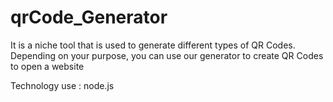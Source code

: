 # qrCode_Generator
It is a niche tool that is used to generate different types of QR Codes. Depending on your purpose, you can use our generator to create QR Codes to open a website

Technology use : node.js
